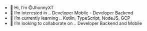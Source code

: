 - 👋 Hi, I’m @JhonnyXT
- 👀 I’m interested in .. Developer Mobile - Developer Backend
- 🌱 I’m currently learning .. Kotlin, TypeScript, NodeJS, GCP
- 💞️ I’m looking to collaborate on .. Developer Backend and Mobile
